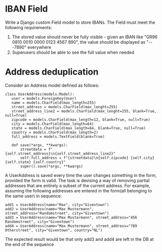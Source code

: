 # IBAN Field
Write a Django custom Field model to store IBANs. The Field must meet the following requirements:
1. The stored value should never be fully visible - given an IBAN like "GR96 0810 0010 0000 0123 4567 890", 
   the value should be displayed as "---7890" everywhere
2. Superusers should be able to see the full value when needed

# Address deduplication
Consider an Address model defined as follows:

```
class UserAddress(models.Model):
   user = models.ForeignKey(User)
   name = models.CharField(max_length=255)
   street_address = models.CharField(max_lenght=255)
   street_address_line2 = models.CharField(max_lenght=255, blank=True, null=True)
   zipcode = models.CharField(max_length=12, blank=True, null=True)
   city = models.CharField(max_length=64)
   state = models.CharField(max_length=64, blank=True, null=True)
   country = models.CharField(max_length=2)
   full_address = models.TextField(blank=True)
   
   def save(*args, **kwargs):
       streetdata = f"{self.street_address}\n{self.street_address_line2}"
       self.full_address = f"{streetdata}\n{self.zipcode} {self.city} {self.state} {self.country}"
       super().save(*args, **kwargs)
```

A UserAddress is saved every time the user changes something in the form, provided the form is valid.
The task is devising a way of removing partial addresses that are entirely a subset of the current address.
For example, assuming the following addresses are entered in the form(all belonging to the same user) in sequence:

```
add1 = UserAddress(name="Max", city="Giventown")
add2 = UserAddress(name="Max Mustermann", street_address="Randomstreet", city="Giventown")
add3 = UserAddress(name="Max Mustermann", street_address="456 Randomstreet", city="Giventown")
add4 = UserAddress(name="Max Mustermann", street_address="789 Otherstreet", city="Giventown", country="NL")
```

The expected result would be that only add3 and add4 are left in the DB at the end of the sequence
